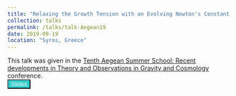 ```yaml
---
title: "Relaxing the Growth Tension with an Evolving Newton's Constant. Implications for Modified Gravity Theories"
collection: talks
permalink: /talks/talk-Aegean19
date: 2019-09-19
location: "Syros, Greece"
---
```


This talk was given in the [Tenth Aegean Summer School: Recent developments in Theory and Observations in Gravity and Cosmology](http://www.physics.ntua.gr/cosmo19/Syros2019/sci_prog.html) conference.<br>
<button style="background-color:#33CCCC; color:white" onclick="location.href='https://www.dropbox.com/s/1ugi1ziswe76yzz/10th%20Aegean%20Summer%20School%202019.pdf?dl=0'" type="button"> Slides </button>

